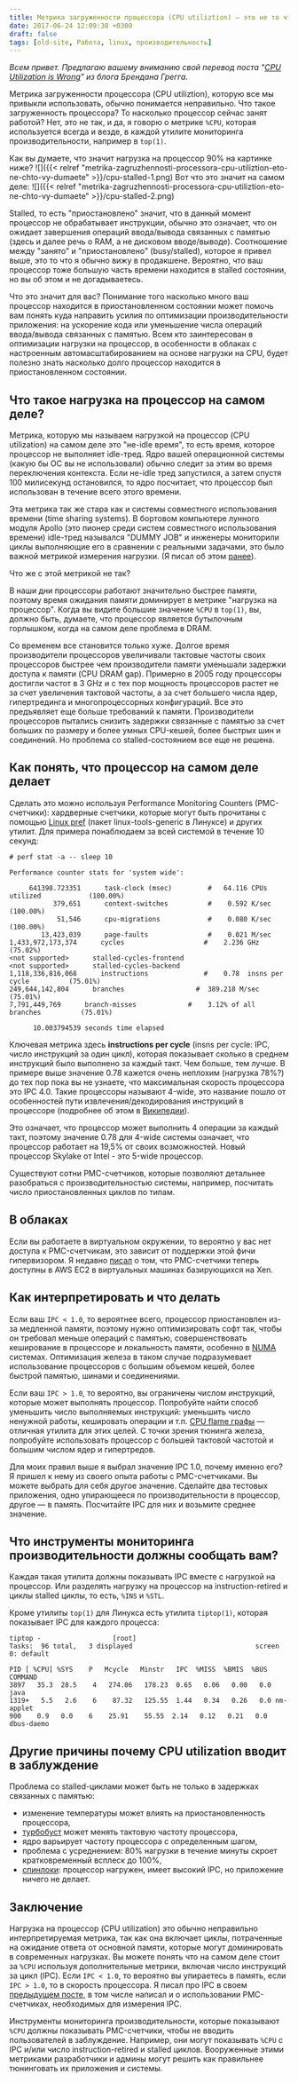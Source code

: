 ```yaml
---
title: Метрика загруженности процессора (CPU utiliztion) — это не то что вы думаете
date: 2017-06-24 12:09:38 +0300
draft: false
tags: [old-site, Работа, linux, производительность]
---
```

*Всем привет. Предлагаю вашему вниманию свой перевод поста "[CPU Utilization is Wrong](http://www.brendangregg.com/blog/2017-05-09/cpu-utilization-is-wrong.html)" из блога Брендана Грегга.*

Метрика загруженности процессора (CPU utiliztion), которую все мы привыкли использовать, обычно понимается неправильно. Что такое загруженность процессора? То насколько процессор сейчас занят работой? Нет, это не так, и да, я говорю о метрике ```%CPU```, которая используется всегда и везде, в каждой утилите мониторинга производительности, например в ```top(1)```.

Как вы думаете, что значит нагрузка на процессор 90% на картинке ниже?
![]({{< relref "metrika-zagruzhennosti-processora-cpu-utiliztion-eto-ne-chto-vy-dumaete" >}}/cpu-stalled-1.png)
Вот что это значит на самом деле:
![]({{< relref "metrika-zagruzhennosti-processora-cpu-utiliztion-eto-ne-chto-vy-dumaete" >}}/cpu-stalled-2.png)
<!--more-->
Stalled, то есть "приостановлено" значит, что в данный момент процессор не обрабатывает инструкции, обычно это означает, что он ожидает завершения операций ввода/вывода связанных с памятью (здесь и далее речь о RAM, а не дисковом вводе/выводе). Соотношение между "занято" и "приостановлено" (busy/stalled), которое я привел выше, это то что я обычно вижу в продакшене. Вероятно, что ваш процессор тоже большую часть времени находится в stalled состоянии, но вы об этом и не догадываетесь.

Что это значит для вас? Понимание того насколько много ваш процессор находится в приостановленном состоянии может помочь вам понять куда направить усилия по оптимизации производительности приложения: на ускорение кода или уменьшение числа операций ввода/вывода связанных с памятью. Всем кто заинтересован в оптимизации нагрузки на процессор, в особенности в облаках с настроенным автомасштабированием на основе нагрузки на CPU, будет полезно знать насколько долго процессор находится в приостановленном состоянии.

## Что такое нагрузка на процессор на самом деле?

Метрика, которую мы называем нагрузкой на процессор (CPU utilization) на самом деле это "не-idle время", то есть время, которое процессор не выполняет idle-тред. Ядро вашей операционной системы (какую бы ОС вы не использовали) обычно следит за этим во время переключения контекста. Если не-idle тред запустился, а затем спустя 100 милисекунд остановился, то ядро посчитает, что процессор был использован в течение всего этого времени.

Эта метрика так же стара как и системы совместного использования времени (time sharing systems). В бортовом компьютере лунного модуля Apollo (это пионер среди систем совместного использования времени) idle-тред назывался "DUMMY JOB" и инженеры мониторили циклы выполняющие его в сравнении с реальными задачами, это было важной метрикой измерения нагрузки. (Я писал об этом [ранее](http://www.brendangregg.com/usemethod.html#Apollo)).

Что же с этой метрикой не так?

В наши дни процессоры работают значительно быстрее памяти, поэтому время ожидания памяти доминирует в метрике "нагрузка на процессор". Когда вы видите большие значение ```%CPU``` в ```top(1)```, вы, должно быть, думаете, что процессор является бутылочным горлышком, когда на самом деле проблема в DRAM.

Со временем все становится только хуже. Долгое время производители процессоров увеличивали тактовые частоты своих процессоров быстрее чем производители памяти уменьшали задержки доступа к памяти (CPU DRAM gap). Примерно в 2005 году процессоры достигли частот в 3 GHz и с тех пор мощность процессоров растет не за счет увеличения тактовой частоты, а за счет большего числа ядер, гипертрединга и многопроцессорных конфигураций. Все это предъявляет еще больше требований к памяти. Производители процессоров пытались снизить задержки связанные с памятью за счет больших по размеру и более умных CPU-кешей, более быстрых шин и соединений. Но проблема со stalled-состоянием все еще не решена.

## Как понять, что процессор на самом деле делает

Сделать это можно используя Performance Monitoring Counters (PMC-счетчики): хардверные счетчики, которые могут быть прочитаны с помощью [Linux pref](http://www.brendangregg.com/perf.html) (пакет linux-tools-generic в Линуксе) и других утилит.  Для примера понаблюдаем за всей системой в течение 10 секунд:

```
# perf stat -a -- sleep 10

Performance counter stats for 'system wide':

     641398.723351      task-clock (msec)         #   64.116 CPUs utilized            (100.00%)
           379,651      context-switches          #    0.592 K/sec                    (100.00%)
            51,546      cpu-migrations            #    0.080 K/sec                    (100.00%)
        13,423,039      page-faults               #    0.021 M/sec                  
1,433,972,173,374      cycles                    #    2.236 GHz                      (75.02%)
<not supported>      stalled-cycles-frontend  
<not supported>      stalled-cycles-backend   
1,118,336,816,068      instructions              #    0.78  insns per cycle          (75.01%)
249,644,142,804      branches                  #  389.218 M/sec                    (75.01%)
7,791,449,769      branch-misses             #    3.12% of all branches          (75.01%)

      10.003794539 seconds time elapsed
```

Ключевая метрика здесь **instructions per cycle** (insns per cycle: IPC, число инструкций за один цикл), которая показывает сколько в среднем инструкций было выполнено за каждый такт. Чем больше, тем лучше. В примере выше значение 0.78 кажется очень неплохим (нагрузка 78%?) до тех пор пока вы не узнаете, что максимальная скорость процессора  это IPC 4.0. Такие процессоры называют 4-wide, это название пошло от  особенностей пути извлечения/декодирования инструкций в процессоре (подробнее об этом в [Википедии](https://en.wikipedia.org/wiki/Instructions_per_cycle)).

Это означает, что процессор может выполнить 4 операции за каждый такт, поэтому значение 0.78 для 4-wide системы означает, что процессор работает на 19,5% от своих возможностей. Новый процессор Skylake от Intel - это 5-wide процессор.

Существуют сотни PMC-счетчиков, которые позволяют детальнее разобраться с производительностью системы, например, посчитать число приостановленных циклов по типам.

## В облаках

Если вы работаете в виртуальном окружении, то вероятно у вас нет доступа к PMC-счетчикам, это зависит от поддержки этой фичи гипервизором. Я недавно <a href="http://www.brendangregg.com/blog/2017-05-04/the-pmcs-of-ec2.html">писал</a> о том, что PMC-счетчики теперь доступны в AWS EC2 в виртуальных машинах базирующихся на Xen.

## Как интерпретировать и что делать

Если ваш `IPC < 1.0`, то вероятнее всего, процессор приостановлен из-за медленной памяти, поэтому нужно оптимизировать софт так, чтобы он требовал меньше операций с памятью, совершенствовать кеширование в процессоре и локальность памяти, особенно в [NUMA](https://en.wikipedia.org/wiki/Non-uniform_memory_access) системах. Оптимизация железа в таком случае подразумевает использование процессоров с большим объемом кешей, более быстрой памятью, шинами и соединениями.

Если ваш `IPC > 1.0`, то вероятно, вы ограничены числом инструкций, которые может выполнять процессор. Попробуйте найти способ уменьшить число выполняемых инструкций: уменьшить число ненужной работы, кешировать операции и т.п. [CPU flame графы](http://www.brendangregg.com/FlameGraphs/cpuflamegraphs.html) &mdash; отличная утилита для этих целей. С точки зрения тюнинга железа, попробуйте использовать процессор с большей тактовой частотой и большим числом ядер и гипертредов.

Для моих правил выше я выбрал значение IPC 1.0, почему именно его? Я пришел к нему из своего опыта работы с PMC-счетчиками. Вы можете выбрать для себя другое значение. Сделайте два тестовых приложения, одно упирающееся по производительности в процессор, другое &mdash; в память. Посчитайте IPC для них и возьмите среднее значение.

## Что инструменты мониторинга производительности должны сообщать вам?

Каждая такая утилита должны показывать IPC вместе с нагрузкой на процессор. Или разделять нагрузку на процессор на  instruction-retired и циклы stalled циклы, то есть, ```%INS``` и ```%STL```.

Кроме утилиты ```top(1)``` для Линукса есть утилита ```tiptop(1)```, которая показывает IPC для каждого процесса:
```
tiptop -                  [root]
Tasks:  96 total,   3 displayed                               screen  0: default

PID [ %CPU] %SYS    P   Mcycle   Minstr   IPC  %MISS  %BMIS  %BUS COMMAND
3897   35.3  28.5    4   274.06   178.23  0.65   0.06   0.00   0.0 java
1319+   5.5   2.6    6    87.32   125.55  1.44   0.34   0.26   0.0 nm-applet
900    0.9   0.0    6    25.91    55.55  2.14   0.12   0.21   0.0 dbus-daemo
```

## Другие причины почему CPU utilization вводит в заблуждение

Проблема со stalled-циклами может быть не только в задержках связанных с памятью:
- изменение температуры может влиять на приостановленность процессора,
- [турбобуст](https://en.wikipedia.org/wiki/Intel_Turbo_Boost) может менять тактовую частоту процессора,
- ядро варьирует частоту процессора с определенным шагом,
- проблема с усреднением: 80% нагрузки в течение минуты скроет кратковременный всплеск до 100%,
- [спинлоки](https://en.wikipedia.org/wiki/Spinlock): процессор нагружен, имеет высокий IPC, но приложение ничего не делает.

<!--
## Обновление (к оригинальной статье): CPU utilization неправильная метрика?

Больше сотни комментариев было оставлено в [исходной статье](http://www.brendangregg.com/blog/2017-05-09/cpu-utilization-is-wrong.html) и других местах ([1](https://news.ycombinator.com/item?id=14301739), [2](https://www.reddit.com/r/programming/comments/6a6v8g/cpu_utilization_is_wrong/)).

Метрика CPU utilization неверна или её просто неправильно понимают? Я думаю, что большинство людей интерпретируют ```%CPU``` как нагрузку на процессор и решают, что он является бутылочным горлышком в системе, что неверно. Корректна ли эта метрика в техническом плане? В случае если приостановленные циклы не могут быть использованы никем больше в системе, то да, можно сказать, что эта метрика технически корректна, но просто непраивльно понята. Однако в случае систем с процессорами с гипертредингом эти приостановленные циклы могли бы быть исопльзованы другим тредом, поэтому ```%CPU``` отметит циклы как использованные, хотя фактически они не были достпны. Это неверно. В этом посте я хотел сфокусироваться на интерпретации проблемы и предложить решения, но да, существуют технические проблемы с этой метрикой.-->

## Заключение

Нагрузка на процессор (CPU utilization) это обычно неправильно интерпретируемая метрика, так как она включает циклы, потраченные на ожидание ответа от основной памяти, которые могут доминировать в современных нагрузках. Вы можете понять что на самом деле стоит за ```%CPU``` используя дополнительные метрики, включая число инструкций за цикл (IPC). Если `IPC < 1.0`, то вероятно вы упираетесь в память, если `IPC > 1.0`, то в скорость процессора. Я писал про IPC в своем [предыдущем посте](http://www.brendangregg.com/blog/2017-05-04/the-pmcs-of-ec2.html), в том числе написал и о использовании PMC-счетчиках, необходимых для измерения IPC.

Инструменты мониторинга производительности, которые показывают ```%CPU``` должны показывать PMC-счетчики, чтобы не вводить пользователей в заблуждение. Например, они могут показывать ```%CPU``` с IPC и/или число instruction-retired и stalled циклов. Вооруженные этими метриками разработчики и админы могут решить как правильнее тюнинговать их приложения и системы.